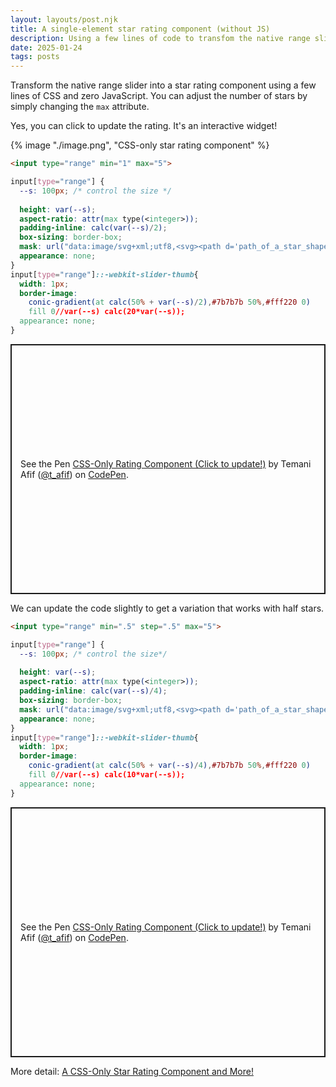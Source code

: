 ```yaml
---
layout: layouts/post.njk
title: A single-element star rating component (without JS)
description: Using a few lines of code to transfom the native range slider into a star rating component
date: 2025-01-24
tags: posts
---
```


Transform the native range slider into a star rating component using a few lines of CSS and zero JavaScript. You can adjust the number of stars by simply changing the `max` attribute. 

Yes, you can click to update the rating. It's an interactive widget!

{% image "./image.png", "CSS-only star rating component" %}

```html
<input type="range" min="1" max="5">
```

```css
input[type="range"] {
  --s: 100px; /* control the size */
  
  height: var(--s);
  aspect-ratio: attr(max type(<integer>));
  padding-inline: calc(var(--s)/2);
  box-sizing: border-box;
  mask: url("data:image/svg+xml;utf8,<svg><path d='path_of_a_star_shape'/></svg>") 0/var(--s);
  appearance: none;
}
input[type="range"]::-webkit-slider-thumb{
  width: 1px;
  border-image: 
    conic-gradient(at calc(50% + var(--s)/2),#7b7b7b 50%,#fff220 0)
    fill 0//var(--s) calc(20*var(--s));
  appearance: none;
}
```

<p class="codepen" data-height="400" data-default-tab="result" data-slug-hash="GgKYbee" data-pen-title="CSS-Only  Rating Component (Click to update!)" data-preview="true" data-user="t_afif" style="height: 400px; box-sizing: border-box; display: flex; align-items: center; justify-content: center; border: 2px solid; margin: 1em 0; padding: 1em;">
  <span>See the Pen <a href="https://codepen.io/t_afif/pen/GgKYbee">
  CSS-Only  Rating Component (Click to update!)</a> by Temani Afif (<a href="https://codepen.io/t_afif">@t_afif</a>)
  on <a href="https://codepen.io">CodePen</a>.</span>
</p>

We can update the code slightly to get a variation that works with half stars.

```html
<input type="range" min=".5" step=".5" max="5">
```

```css
input[type="range"] {
  --s: 100px; /* control the size*/
  
  height: var(--s);
  aspect-ratio: attr(max type(<integer>));
  padding-inline: calc(var(--s)/4);
  box-sizing: border-box;
  mask: url("data:image/svg+xml;utf8,<svg><path d='path_of_a_star_shape'/></svg>") 0/var(--s);
  appearance: none;
}
input[type="range"]::-webkit-slider-thumb{
  width: 1px;
  border-image: 
    conic-gradient(at calc(50% + var(--s)/4),#7b7b7b 50%,#fff220 0)
    fill 0//var(--s) calc(10*var(--s));
  appearance: none;
}
```

<p class="codepen" data-height="400" data-default-tab="result" data-slug-hash="WbeLEEQ" data-pen-title="CSS-Only  Rating Component (Click to update!)" data-preview="true" data-user="t_afif" style="height: 400px; box-sizing: border-box; display: flex; align-items: center; justify-content: center; border: 2px solid; margin: 1em 0; padding: 1em;">
  <span>See the Pen <a href="https://codepen.io/t_afif/pen/WbeLEEQ">
  CSS-Only  Rating Component (Click to update!)</a> by Temani Afif (<a href="https://codepen.io/t_afif">@t_afif</a>)
  on <a href="https://codepen.io">CodePen</a>.</span>
</p>
<script async src="https://public.codepenassets.com/embed/index.js"></script>


More detail: [A CSS-Only Star Rating Component and More!](https://css-tricks.com/a-css-only-star-rating-component-and-more-part-1/)